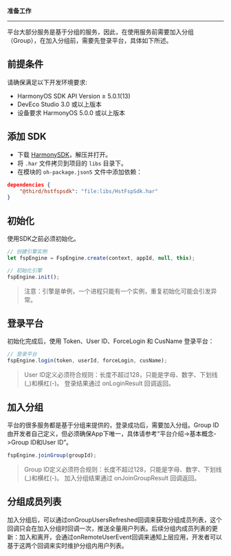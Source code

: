**准备工作**

---

平台大部分服务是基于分组的服务，因此，在使用服务前需要加入分组（Group），在加入分组前，需要先登录平台，具体如下所述。 

## 前提条件
请确保满足以下开发环境要求:
- HarmonyOS SDK API Version ≥ 5.0.1(13)
- DevEco Studio 3.0 或以上版本
- 设备要求 HarmonyOS 5.0.0 或以上版本

## 添加 SDK
- 下载 [HarmonySDK](http://fs.hst.com/download/paas/sdk/harmony/fsp_sdk_harmony.zip)，解压并打开。
- 将 `.har` 文件拷贝到项目的 `libs` 目录下。
- 在模块的 `oh-package.json5` 文件中添加依赖：
```JSON
dependencies {
    "@third/hstfspsdk": "file:libs/HstFspSdk.har"
}
```


## 初始化
使用SDK之前必须初始化。
```TYPESCRIPT
// 创建引擎实例
let fspEngine = FspEngine.create(context, appId, null, this);

// 初始化引擎
fspEngine.init();
```
> 注意：引擎是单例，一个进程只能有一个实例，重复初始化可能会引发异常。

## 登录平台
初始化完成后，使用 Token、User ID、ForceLogin 和 CusName 登录平台：
```TYPESCRIPT
// 登录平台
fspEngine.login(token, userId, forceLogin, cusName);
```
> User ID定义必须符合规则：长度不超过128，只能是字母、数字、下划线(_)和横杠(-)。
登录结果通过 onLoginResult 回调返回。

## 加入分组
平台的很多服务都是基于分组来提供的，登录成功后，需要加入分组。Group ID由开发者自己定义，但必须确保App下唯一，具体请参考“平台介绍->基本概念->Group ID和User ID”。
```TYPESCRIPT
fspEngine.joinGroup(groupId);
```
> Group ID定义必须符合规则：长度不超过128，只能是字母、数字、下划线(_)和横杠(-)。
加入分组结果通过 onJoinGroupResult 回调返回。

## 分组成员列表
加入分组后，可以通过onGroupUsersRefreshed回调来获取分组成员列表，这个回调只会在加入分组时回调一次，推送全量用户列表。后续分组内成员列表的更新：加入和离开，会通过onRemoteUserEvent回调来通知上层应用，开发者可以基于这两个回调来实时维护分组内用户列表。
